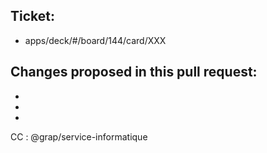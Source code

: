 ## Ticket:

- apps/deck/#/board/144/card/XXX

## Changes proposed in this pull request:

-
-
-

CC : @grap/service-informatique
